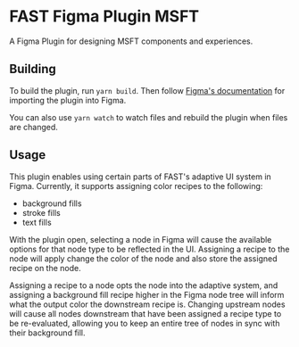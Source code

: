 # FAST Figma Plugin MSFT
A Figma Plugin for designing MSFT components and experiences.


## Building
To build the plugin, run `yarn build`. Then follow [Figma's documentation](https://help.figma.com/article/331-making-plugins) for importing the plugin into Figma.

You can also use `yarn watch` to watch files and rebuild the plugin when files are changed.

## Usage
This plugin enables using certain parts of FAST's adaptive UI system in Figma. Currently, it supports assigning color recipes to the following:
- background fills
- stroke fills
- text fills

With the plugin open, selecting a node in Figma will cause the available options for that node type to be reflected in the UI. Assigning a recipe to the node will apply change the color of the node and also store the assigned recipe on the node.

Assigning a recipe to a node opts the node into the adaptive system, and assigning a background fill recipe higher in the Figma node tree will inform what the output color the downstream recipe is. Changing upstream nodes will cause all nodes downstream that have been assigned a recipe type to be re-evaluated, allowing you to keep an entire tree of nodes in sync with their background fill.
